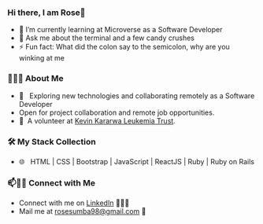 ### Hi there, I am Rose👋

- 🌱 I’m currently learning at Microverse as a Software Developer
- 💬 Ask me about the terminal and a few candy crushes
- ⚡ Fun fact: What did the colon say to the semicolon, why are you winking at me

<h3> 👨🏻‍💻 About Me </h3>

- 🤔 &nbsp; Exploring new technologies and collaborating remotely as a Software Developer
- Open for project collaboration and remote job opportunities. 
- 👯&nbsp; A volunteer at [Kevin Kararwa Leukemia Trust](https://www.kkltrust.org/).

<h3>🛠 My Stack Collection</h3>

- 🌐 &nbsp; HTML | CSS | Bootstrap | JavaScript | ReactJS | Ruby | Ruby on Rails

### 📫🤝🏻 Connect with Me

 - Connect with me on [LinkedIn](https://www.linkedin.com/in/rose-sumba-9b36401b5/) 👨🏻‍💻
 - Mail me at rosesumba98@gmail.com 💌
